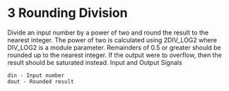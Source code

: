 # 3 Rounding Division 

Divide an input number by a power of two and round the result to the nearest integer. The power of two is calculated using 2DIV_LOG2 where DIV_LOG2 is a module parameter. Remainders of 0.5 or greater should be rounded up to the nearest integer. If the output were to overflow, then the result should be saturated instead.
Input and Output Signals

    din - Input number
    dout - Rounded result
